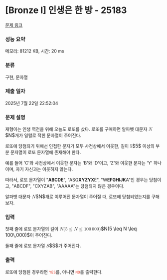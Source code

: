 # [Bronze I] 인생은 한 방 - 25183 

[문제 링크](https://www.acmicpc.net/problem/25183) 

### 성능 요약

메모리: 81212 KB, 시간: 20 ms

### 분류

구현, 문자열

### 제출 일자

2025년 7월 22일 22:52:04

### 문제 설명

<p>재형이는 인생 역전을 위해 오늘도 로또를 샀다. 로또를 구매하면 알파벳 대문자 <mjx-container class="MathJax" jax="CHTML" style="font-size: 109%; position: relative;"><mjx-math class="MJX-TEX" aria-hidden="true"><mjx-mi class="mjx-i"><mjx-c class="mjx-c1D441 TEX-I"></mjx-c></mjx-mi></mjx-math><mjx-assistive-mml unselectable="on" display="inline"><math xmlns="http://www.w3.org/1998/Math/MathML"><mi>N</mi></math></mjx-assistive-mml><span aria-hidden="true" class="no-mathjax mjx-copytext">$N$</span></mjx-container>개가 일렬로 적힌 문자열이 주어진다.</p>

<p>로또에 당첨되기 위해선 인접한 문자가 모두 사전상에서 이웃한, 길이 <mjx-container class="MathJax" jax="CHTML" style="font-size: 109%; position: relative;"><mjx-math class="MJX-TEX" aria-hidden="true"><mjx-mn class="mjx-n"><mjx-c class="mjx-c35"></mjx-c></mjx-mn></mjx-math><mjx-assistive-mml unselectable="on" display="inline"><math xmlns="http://www.w3.org/1998/Math/MathML"><mn>5</mn></math></mjx-assistive-mml><span aria-hidden="true" class="no-mathjax mjx-copytext">$5$</span></mjx-container> 이상의 부분 문자열이 로또 문자열에 존재해야 한다.</p>

<p>예를 들어 'C'와 사전상에서 이웃한 문자는 'B'와 'D'이고, 'Z'와 이웃한 문자는 'Y' 하나이며, 자기 자신과는 이웃하지 않는다. </p>

<p>따라서, 로또 문자열이 "<strong>ABCDE</strong>", "ASG<strong>XYZYX</strong>E", "W<strong>EFGHIJK</strong>A"인 경우는 당첨이고, "ABCDF", "CXYZAB", "AAAAA"는 당첨되지 않은 경우이다.  </p>

<p>알파벳 대문자 <mjx-container class="MathJax" jax="CHTML" style="font-size: 109%; position: relative;"><mjx-math class="MJX-TEX" aria-hidden="true"><mjx-mi class="mjx-i"><mjx-c class="mjx-c1D441 TEX-I"></mjx-c></mjx-mi></mjx-math><mjx-assistive-mml unselectable="on" display="inline"><math xmlns="http://www.w3.org/1998/Math/MathML"><mi>N</mi></math></mjx-assistive-mml><span aria-hidden="true" class="no-mathjax mjx-copytext">$N$</span></mjx-container>개로 이루어진 문자열이 주어질 때, 로또에 당첨되었는지를 구해보자.</p>

### 입력 

 <p>첫째 줄에 로또 문자열의 길이 <mjx-container class="MathJax" jax="CHTML" style="font-size: 109%; position: relative;"><mjx-math class="MJX-TEX" aria-hidden="true"><mjx-mi class="mjx-i"><mjx-c class="mjx-c1D441 TEX-I"></mjx-c></mjx-mi><mjx-mo class="mjx-n"><mjx-c class="mjx-c28"></mjx-c></mjx-mo><mjx-mn class="mjx-n"><mjx-c class="mjx-c35"></mjx-c></mjx-mn><mjx-mo class="mjx-n" space="4"><mjx-c class="mjx-c2264"></mjx-c></mjx-mo><mjx-mi class="mjx-i" space="4"><mjx-c class="mjx-c1D441 TEX-I"></mjx-c></mjx-mi><mjx-mo class="mjx-n" space="4"><mjx-c class="mjx-c2264"></mjx-c></mjx-mo><mjx-mn class="mjx-n" space="4"><mjx-c class="mjx-c31"></mjx-c><mjx-c class="mjx-c30"></mjx-c><mjx-c class="mjx-c30"></mjx-c></mjx-mn><mjx-mstyle><mjx-mspace style="width: 0.167em;"></mjx-mspace></mjx-mstyle><mjx-mn class="mjx-n"><mjx-c class="mjx-c30"></mjx-c><mjx-c class="mjx-c30"></mjx-c><mjx-c class="mjx-c30"></mjx-c></mjx-mn><mjx-mo class="mjx-n"><mjx-c class="mjx-c29"></mjx-c></mjx-mo></mjx-math><mjx-assistive-mml unselectable="on" display="inline"><math xmlns="http://www.w3.org/1998/Math/MathML"><mi>N</mi><mo stretchy="false">(</mo><mn>5</mn><mo>≤</mo><mi>N</mi><mo>≤</mo><mn>100</mn><mstyle scriptlevel="0"><mspace width="0.167em"></mspace></mstyle><mn>000</mn><mo stretchy="false">)</mo></math></mjx-assistive-mml><span aria-hidden="true" class="no-mathjax mjx-copytext">$N(5 \leq N \leq 100\,000)$</span></mjx-container>이 주어진다. </p>

<p>둘째 줄에 로또 문자열 <mjx-container class="MathJax" jax="CHTML" style="font-size: 109%; position: relative;"><mjx-math class="MJX-TEX" aria-hidden="true"><mjx-mi class="mjx-i"><mjx-c class="mjx-c1D446 TEX-I"></mjx-c></mjx-mi></mjx-math><mjx-assistive-mml unselectable="on" display="inline"><math xmlns="http://www.w3.org/1998/Math/MathML"><mi>S</mi></math></mjx-assistive-mml><span aria-hidden="true" class="no-mathjax mjx-copytext">$S$</span></mjx-container>가 주어진다. </p>

### 출력 

 <p>로또에 당첨된 경우라면 <span style="color:#e74c3c;"><code>YES</code></span>를, 아니면 <span style="color:#e74c3c;"><code>NO</code></span>를 출력한다.</p>

